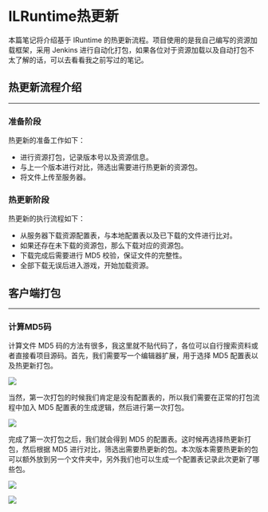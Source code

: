 # ILRuntime热更新

本篇笔记将介绍基于 IRuntime 的热更新流程。项目使用的是我自己编写的资源加载框架，采用 Jenkins 进行自动化打包，如果各位对于资源加载以及自动打包不太了解的话，可以去看看我之前写过的笔记。

## 热更新流程介绍

---

### 准备阶段

热更新的准备工作如下：

* 进行资源打包，记录版本号以及资源信息。
* 与上一个版本进行对比，筛选出需要进行热更新的资源包。
* 将文件上传至服务器。

### 热更新阶段

热更新的执行流程如下：

* 从服务器下载资源配置表，与本地配置表以及已下载的文件进行比对。
* 如果还存在未下载的资源包，那么下载对应的资源包。
* 下载完成后需要进行 MD5 校验，保证文件的完整性。
* 全部下载无误后进入游戏，开始加载资源。

## 客户端打包

---

### 计算MD5码

计算文件 MD5 码的方法有很多，我这里就不贴代码了，各位可以自行搜索资料或者直接看项目源码。首先，我们需要写一个编辑器扩展，用于选择 MD5 配置表以及热更新打包。

![](http://cdn.fantasticmiao.cn/image/post/Unity/Advanced/ILRuntime%E7%83%AD%E6%9B%B4%E6%96%B0/01.png)

当然，第一次打包的时候我们肯定是没有配置表的，所以我们需要在正常的打包流程中加入 MD5 配置表的生成逻辑，然后进行第一次打包。

![](http://cdn.fantasticmiao.cn/image/post/Unity/Advanced/ILRuntime%E7%83%AD%E6%9B%B4%E6%96%B0/02.png)

完成了第一次打包之后，我们就会得到 MD5 的配置表。这时候再选择热更新打包，然后根据 MD5 进行对比，筛选出需要热更新的包。本次版本需要热更新的包可以额外放到另一个文件夹中，另外我们也可以生成一个配置表记录此次更新了哪些包。 

![](http://cdn.fantasticmiao.cn/image/post/Unity/Advanced/ILRuntime%E7%83%AD%E6%9B%B4%E6%96%B0/03.png)

![](http://cdn.fantasticmiao.cn/image/post/Unity/Advanced/ILRuntime%E7%83%AD%E6%9B%B4%E6%96%B0/04.png)
